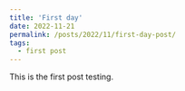 ```yaml
---
title: 'First day'
date: 2022-11-21
permalink: /posts/2022/11/first-day-post/
tags:
  - first post
---
```


This is the first post testing. 
